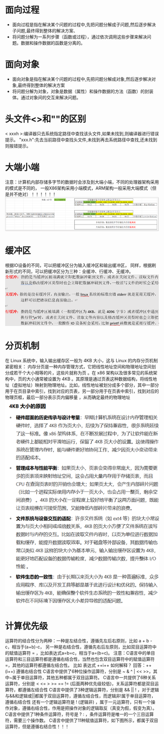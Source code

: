 ﻿# 面向过程
- 面向过程是指在解决某个问题的过程中,先把问题分解成子问题,然后逐步解决子问题,最终得到整体的解决方案、
- 将问题分解为一系列步骤（函数或过程），通过依次调用这些步骤来解决问题。数据和操作数据的函数是分离的。

# 面向对象 
- 面向对象是指在解决某个问题的过程中,先把问题分解成对象,然后逐步解决对象,最终得到整体的解决方案
- 将问题分解为对象，对象是数据（属性）和操作数据的方法（函数）的封装体。通过对象间的交互来解决问题。

# 头文件<>和""的区别
< xxxh >:编译器只去系统指定路径中查找该头文件,如果未找到,则编译器进行错误提示。
"xxx.h":先去当前路径中查找头文件,未找到再去系统路径中查找,还未找到则报错提示。

# 大端小端
注意：计算机内部存储多字节的数据时会涉及到大端小端，不同的处理器架构采用的模式是不同的，
一般X86架构采用小端模式，ARM架构一般采用大端模式（但是并不绝对）！！！！！！
![alt text](assert/大端小端.png)
# 缓冲区
根据IO设备的不同，可以把缓冲区分为输入缓冲区和输出缓冲区，
同样，根据刷新形式的不同，可以把缓冲区分为三种：全缓冲、行缓冲、无缓冲。
![alt text](assert/缓冲区.png)
# 分页机制
在 Linux 系统中，输入输出缓存区一般为 4KB 大小，这与 Linux 的内存分页机制紧密相关：
内存分页是一种内存管理方式，它把线性地址空间和物理地址空间划分成若干个大小相等的片，这些片就称为页 。在 x86 架构以及很多常见的系统架构中，页的大小通常被设置为 4KB 。其原理是通过页表这种数据结构，将线性地址（虚拟地址）映射到物理地址。比如，线性地址被划分成多个部分，其中一部分用于在页目录中索引，找到对应的页表，另一部分用于在页表中索引，找到对应的物理页框，最后一部分表示页内偏移量 ，从而确定最终的物理地址
![alt text](assert/分页机制.png)

# 计算优先级
运算符的结合性分为两种：一种是左结合性，遵循先左后右原则，比如 a + b - c，相当于(a+b)-c，
另一种是右结合性，遵循先右后左原则，比如双目运算符中的赋值运算符 = ，比如表达式a=b=c，相当于a=(b=c)。
注意：C语言中的单目运算符和三目运算符都是遵循右结合性，当然也包含双目运算符中的赋值运算符=，其他的运算符都遵循左结合性。
比如 表达式 ++i++ 如何解释？ 		回答：++(i++)  遵循右结合性
C语言中提供了6种位操作运算符，分别是  ~   &   ^   |    <<    >>，其中~属于单目运算符，其他五种都属于双目运算符。
C语言中一共提供了6种关系运算符，分别是 <  <=  >  >=  ==  != (后面两种优先级较低)，关系运算符都是双目运算符，都遵循左结合性
C语言中提供了3种逻辑运算符，分别是 &&   ||    ! ，对于逻辑与&&和逻辑或||都属于双目运算符，遵循左结合性，而逻辑非!属于单目运算符，遵循右结合性
还有一个逻辑运算符是 !  (逻辑非) ，属于一元运算符，只有一个操作对象，遵循右结合性，作用是把操作对象的逻辑取反（真变为假，假变为真）。
C语言中提供了1种条件运算符，符号是 ? : ，条件运算符是唯一的一个三目运算符，需要三个操作数。
C语言中提供了11种赋值运算符，如下图所示，都属于双目运算符，但是遵循右结合性！！！
